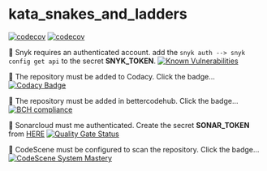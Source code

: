 # kata_snakes_and_ladders
[![codecov](https://github.com/undeadgrishnackh/kata_snakes_and_ladders/workflows/CI%20Build%20gate./badge.svg)](https://github.com/undeadgrishnackh/kata_snakes_and_ladders/actions?query=workflow%3A%22CI+Build+gate.%22)
[![codecov](https://codecov.io/gh/undeadgrishnackh/kata_snakes_and_ladders/branch/master/graph/badge.svg)](https://codecov.io/gh/undeadgrishnackh/kata_snakes_and_ladders)

🚧 Snyk requires an authenticated account. add the `snyk auth --> snyk config get api` to the secret **SNYK_TOKEN**.
[![Known Vulnerabilities](https://snyk.io/test/github/undeadgrishnackh/kata_snakes_and_ladders/badge.svg)](https://snyk.io/test/github/undeadgrishnackh/kata_snakes_and_ladders/)

🚧 The repository must be added to Codacy. Click the badge...
[![Codacy Badge](https://api.codacy.com/project/badge/Grade/c8e046ebad254148950f6fea8f671594)](https://app.codacy.com/manual/undeadgrishnackh/kata_snakes_and_ladders?utm_source=github.com&utm_medium=referral&utm_content=undeadgrishnackh/kata_snakes_and_ladders&utm_campaign=Badge_Grade_Dashboard)

🚧 The repository must be added in bettercodehub. Click the badge...
[![BCH compliance](https://bettercodehub.com/edge/badge/undeadgrishnackh/kata_snakes_and_ladders?branch=master)](https://bettercodehub.com/)

🚧 Sonarcloud must me authenticated. Create the secret **SONAR_TOKEN** from [HERE](https://sonarcloud.io/account/security/)
[![Quality Gate Status](https://sonarcloud.io/api/project_badges/measure?project=undeadgrishnackh_kata_snakes_and_ladders&metric=alert_status)](https://sonarcloud.io/dashboard?id=undeadgrishnackh_kata_snakes_and_ladders)

🚧 CodeScene must be configured to scan the repository. Click the badge...
[![CodeScene System Mastery](https://codescene.io/projects/7748/status-badges/system-mastery)](https://codescene.io/projects/7748)

